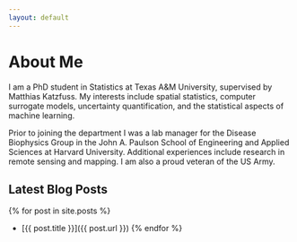 ```yaml
---
layout: default
---
```


# About Me

I am a PhD student in Statistics at Texas A&M University, supervised by
Matthias Katzfuss. My interests include spatial statistics, computer surrogate
models, uncertainty quantification, and the statistical aspects of machine
learning.

Prior to joining the department I was a lab manager for the Disease Biophysics
Group in the John A. Paulson School of Engineering and Applied Sciences at
Harvard University. Additional experiences include research in remote sensing
and mapping. I am also a proud veteran of the US Army.

## Latest Blog Posts

{% for post in site.posts %}
- [{{ post.title }}]({{ post.url }})
{% endfor %}

